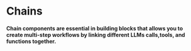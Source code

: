 # Chains
#### Chain components are essential in building blocks that allows you to create multi-step workflows by linking different LLMs calls,tools, and functions together.
